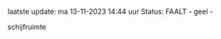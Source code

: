 laatste update: 
ma 13-11-2023 14:44   uur 
Status: FAALT - geel - 
<div class="service Y">schijfruimte</div>